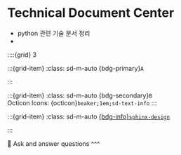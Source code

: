 # Technical Document Center

- python 관련 기술 문서 정리
- 
<!-- ---
title: Books with Jupyter
--- -->

::::{grid} 3

:::{grid-item}
:class: sd-m-auto
{bdg-primary}`A`  

:::

:::{grid-item}
:class: sd-m-auto
{bdg-secondary}`B`  
Octicon Icons: {octicon}`beaker;1em;sd-text-info`
:::

:::{grid-item}
:class: sd-m-auto
[{bdg-info}`sphinx-design`](https://sphinx-design.readthedocs.io/en/latest/index.html)  

:::

💬 Ask and answer questions
^^^
